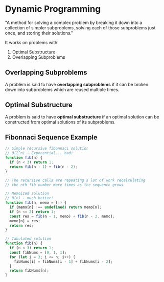 # Dynamic Programming

"A method for solving a complex problem by breaking it down into a collection of simpler subproblems, solving each of those subproblems just once, and storing their solutions."

It works on problems with:

1. Optimal Substructure
2. Overlapping Subproblems

## Overlapping Subproblems

A problem is said to have **overlapping subproblems** if it can be broken down into subproblems which are reused multiple times.

## Optimal Substructure

A problem is said to have **optimal substructure** if an optimal solution can be constructed from optimal solutions of its subproblems.

## Fibonnaci Sequence Example

```js
// Simple recursive fibonnaci solution
// O(2^n) - Exponential... bad!
function fib(n) {
  if (n < 3) return 1;
  return fib(n - 1) + fib(n - 2);
}

// The recursive calls are repeating a lot of work recalculating
// the nth fib number more times as the sequence grows

// Memoized solution
// O(n) - much better!
function fib(n, memo = []) {
  if (memo[n] !== undefined) return memo[n];
  if (n <= 2) return 1;
  const res = fib(n - 1, memo) + fib(n - 2, memo);
  memo[n] = res;
  return res;
}

// Tabulated solution
function fib(n) {
  if (n < 3) return 1;
  const fibNums = [0, 1, 1];
  for (let i = 3; i <= n; i++) {
    fibNums[i] = fibNums[i - 1] + fibNums[i - 2];
  }
  return fibNums[n];
}
```
